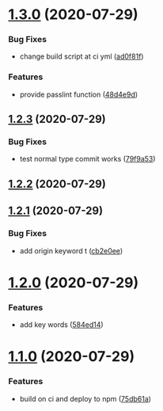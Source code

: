 # [1.3.0](https://github.com/ShangWeiTsai/npmtest/compare/v1.2.3...v1.3.0) (2020-07-29)


### Bug Fixes

* change build script at ci yml ([ad0f81f](https://github.com/ShangWeiTsai/npmtest/commit/ad0f81fa7dbe13689836cf820bed494ab9ce6fbf))


### Features

* provide passlint function ([48d4e9d](https://github.com/ShangWeiTsai/npmtest/commit/48d4e9d7010847773d034478d288a792930d4a80))

## [1.2.3](https://github.com/ShangWeiTsai/npmtest/compare/v1.2.2...v1.2.3) (2020-07-29)


### Bug Fixes

* test normal type commit works ([79f9a53](https://github.com/ShangWeiTsai/npmtest/commit/79f9a53fba217b0fcd6f459476c9d889f6be579d))

## [1.2.2](https://github.com/ShangWeiTsai/npmtest/compare/v1.2.1...v1.2.2) (2020-07-29)

## [1.2.1](https://github.com/ShangWeiTsai/npmtest/compare/v1.2.0...v1.2.1) (2020-07-29)


### Bug Fixes

* add origin keyword t ([cb2e0ee](https://github.com/ShangWeiTsai/npmtest/commit/cb2e0eeb8252956c253951c03b0c60f062cda399))

# [1.2.0](https://github.com/ShangWeiTsai/npmtest/compare/v1.1.0...v1.2.0) (2020-07-29)


### Features

* add key words ([584ed14](https://github.com/ShangWeiTsai/npmtest/commit/584ed14814c7096ed0eceb7139a0ea60de66ff55))

# [1.1.0](https://github.com/ShangWeiTsai/npmtest/compare/v1.0.0...v1.1.0) (2020-07-29)


### Features

* build on ci and deploy to npm ([75db61a](https://github.com/ShangWeiTsai/npmtest/commit/75db61aab0be1dc962568a67566c9578c704f62e))
